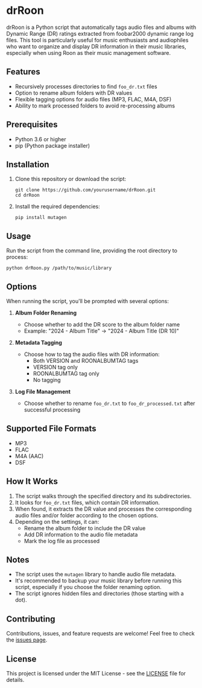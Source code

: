 # drRoon

drRoon is a Python script that automatically tags audio files and albums with Dynamic Range (DR) ratings extracted from foobar2000 dynamic range log files. This tool is particularly useful for music enthusiasts and audiophiles who want to organize and display DR information in their music libraries, especially when using Roon as their music management software.

## Features

- Recursively processes directories to find `foo_dr.txt` files
- Option to rename album folders with DR values
- Flexible tagging options for audio files (MP3, FLAC, M4A, DSF)
- Ability to mark processed folders to avoid re-processing albums

## Prerequisites

- Python 3.6 or higher
- pip (Python package installer)

## Installation

1. Clone this repository or download the script:
   ```
   git clone https://github.com/yourusername/drRoon.git
   cd drRoon
   ```

2. Install the required dependencies:
   ```
   pip install mutagen
   ```

## Usage

Run the script from the command line, providing the root directory to process:

```
python drRoon.py /path/to/music/library
```

## Options

When running the script, you'll be prompted with several options:

1. **Album Folder Renaming**
   - Choose whether to add the DR score to the album folder name
   - Example: "2024 - Album Title" → "2024 - Album Title (DR 10)"

2. **Metadata Tagging**
   - Choose how to tag the audio files with DR information:
     - Both VERSION and ROONALBUMTAG tags
     - VERSION tag only
     - ROONALBUMTAG tag only
     - No tagging

3. **Log File Management**
   - Choose whether to rename `foo_dr.txt` to `foo_dr_processed.txt` after successful processing

## Supported File Formats

- MP3
- FLAC
- M4A (AAC)
- DSF

## How It Works

1. The script walks through the specified directory and its subdirectories.
2. It looks for `foo_dr.txt` files, which contain DR information.
3. When found, it extracts the DR value and processes the corresponding audio files and/or folder according to the chosen options.
4. Depending on the settings, it can:
   - Rename the album folder to include the DR value
   - Add DR information to the audio file metadata
   - Mark the log file as processed

## Notes

- The script uses the `mutagen` library to handle audio file metadata.
- It's recommended to backup your music library before running this script, especially if you choose the folder renaming option.
- The script ignores hidden files and directories (those starting with a dot).

## Contributing

Contributions, issues, and feature requests are welcome! Feel free to check the [issues page](https://github.com/yourusername/drRoon/issues).

## License

This project is licensed under the MIT License - see the [LICENSE](LICENSE) file for details.
